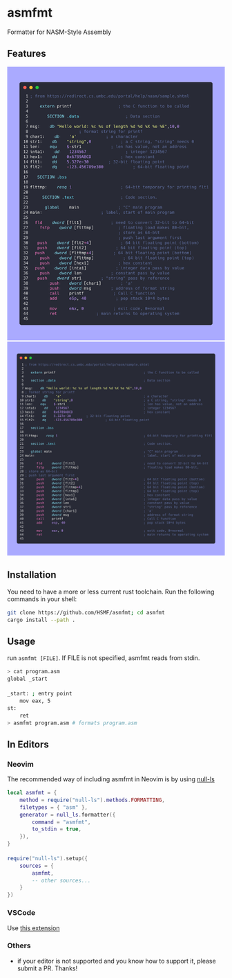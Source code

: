 # asmfmt

Formatter for NASM-Style Assembly

## Features

![before image](assets/before.png)
![after image](assets/after.png)

## Installation

You need to have a more or less current rust toolchain. Run the following commands in your shell:

```bash
git clone https://github.com/HSMF/asmfmt; cd asmfmt
cargo install --path .
```

## Usage

run `asmfmt [FILE]`. If FILE is not specified, asmfmt reads from stdin.

```bash
> cat program.asm
global _start

_start: ; entry point
    mov eax, 5
st:
    ret
> asmfmt program.asm # formats program.asm
```

## In Editors

### Neovim

The recommended way of including asmfmt in Neovim is by using [null-ls](https://github.com/jose-elias-alvarez/null-ls.nvim)

```lua
local asmfmt = {
    method = require("null-ls").methods.FORMATTING,
    filetypes = { "asm" },
    generator = null_ls.formatter({
        command = "asmfmt",
        to_stdin = true,
    }),
}

require("null-ls").setup({
    sources = {
        asmfmt,
        -- other sources...
    }
})
```

### VSCode

Use [this extension](./asmfmt-vsc/)

### Others

- if your editor is not supported and you know how to support it, please submit a PR. Thanks!
